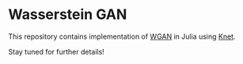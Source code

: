 # Wasserstein GAN

This repository contains implementation of [WGAN](https://arxiv.org/abs/1701.07875) in Julia
using [Knet](https://github.com/denizyuret/Knet.jl).  

Stay tuned for further details!

